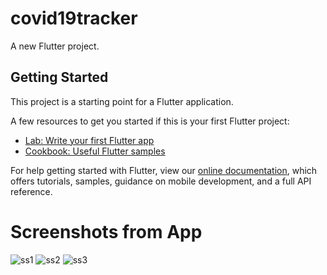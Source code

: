 # covid19tracker

A new Flutter project.

## Getting Started

This project is a starting point for a Flutter application.

A few resources to get you started if this is your first Flutter project:

- [Lab: Write your first Flutter app](https://flutter.dev/docs/get-started/codelab)
- [Cookbook: Useful Flutter samples](https://flutter.dev/docs/cookbook)

For help getting started with Flutter, view our
[online documentation](https://flutter.dev/docs), which offers tutorials,
samples, guidance on mobile development, and a full API reference.

# Screenshots from App
![ss1](“https://github.com/UgurIpekduzen/covid19tracker/blob/master/ss/ss1.jpg”) 
![ss2](“https://github.com/UgurIpekduzen/covid19tracker/blob/master/ss/ss2.jpg”)
![ss3](“https://github.com/UgurIpekduzen/covid19tracker/blob/master/ss/ss3.jpg”) 
